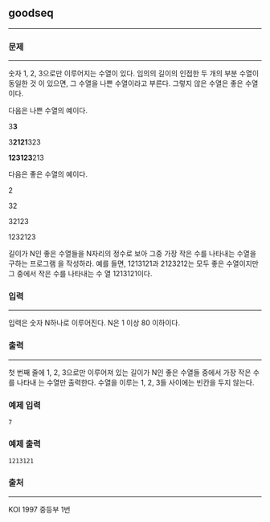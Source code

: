 ## goodseq
***
### 문제
***
숫자 1, 2, 3으로만 이루어지는 수열이 있다. 임의의 길이의 인접한 두 개의 부분 수열이 동일한 것 이 있으면, 그 수열을 나쁜 수열이라고 부른다. 그렇지 않은 수열은 좋은 수열이다.

다음은 나쁜 수열의 예이다.

3**3**

3**2121**323

**123123**213

다음은 좋은 수열의 예이다.

2

32

32123

1232123

길이가 N인 좋은 수열들을 N자리의 정수로 보아 그중 가장 작은 수를 나타내는 수열을 구하는 프로그램 을 작성하라. 예를 들면, 1213121과 2123212는 모두 좋은 수열이지만 그 중에서 작은 수를 나타내는 수 열 1213121이다.

### 입력
***
입력은 숫자 N하나로 이루어진다. N은 1 이상 80 이하이다.

### 출력
***
첫 번째 줄에 1, 2, 3으로만 이루어져 있는 길이가 N인 좋은 수열들 중에서 가장 작은 수를 나타내 는 수열만 출력한다. 수열을 이루는 1, 2, 3들 사이에는 빈칸을 두지 않는다.

### 예제 입력
```
7
```
### 예제 출력
```
1213121
```

### 출처
***
KOI 1997 중등부 1번
